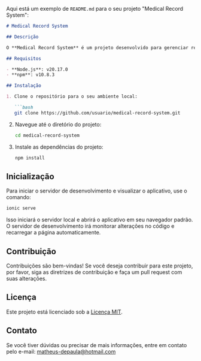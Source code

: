 Aqui está um exemplo de `README.md` para o seu projeto "Medical Record System":

```markdown
# Medical Record System

## Descrição

O **Medical Record System** é um projeto desenvolvido para gerenciar registros médicos de forma eficiente e segura. O sistema permite a entrada, atualização e visualização de dados médicos, utilizando as tecnologias mais recentes para garantir uma experiência de usuário otimizada e confiável.

## Requisitos

- **Node.js**: v20.17.0
- **npm**: v10.8.3

## Instalação

1. Clone o repositório para o seu ambiente local:

   ```bash
   git clone https://github.com/usuario/medical-record-system.git
   ```

2. Navegue até o diretório do projeto:

   ```bash
   cd medical-record-system
   ```

3. Instale as dependências do projeto:

   ```bash
   npm install
   ```

## Inicialização

Para iniciar o servidor de desenvolvimento e visualizar o aplicativo, use o comando:

```bash
ionic serve
```

Isso iniciará o servidor local e abrirá o aplicativo em seu navegador padrão. O servidor de desenvolvimento irá monitorar alterações no código e recarregar a página automaticamente.

## Contribuição

Contribuições são bem-vindas! Se você deseja contribuir para este projeto, por favor, siga as diretrizes de contribuição e faça um pull request com suas alterações.

## Licença

Este projeto está licenciado sob a [Licença MIT](LICENSE).

## Contato

Se você tiver dúvidas ou precisar de mais informações, entre em contato pelo e-mail: matheus-depaula@hotmail.com
```